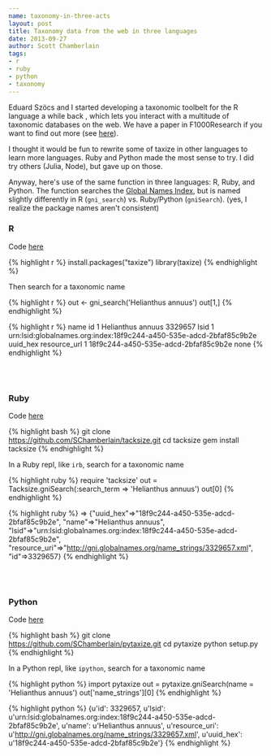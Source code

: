 ```yaml
---
name: taxonomy-in-three-acts
layout: post
title: Taxonomy data from the web in three languages
date: 2013-09-27
author: Scott Chamberlain
tags:
- r
- ruby
- python
- taxonomy
---
```


Eduard Szöcs and I started developing a taxonomic toolbelt for the R language a while back , which lets you interact with a multitude of taxonomic databases on the web. We have a paper in F1000Research if you want to find out more (see [here](http://f1000research.com/articles/2-191/v1)).

I thought it would be fun to rewrite some of taxize in other languages to learn more languages. Ruby and Python made the most sense to try. I did try others (Julia, Node), but gave up on those. 

Anyway, here's use of the same function in three languages: R, Ruby, and Python. The function searches the [Global Names Index](http://gni.globalnames.org/), but is named slightly differently in R (`gni_search`) vs. Ruby/Python (`gniSearch`). (yes, I realize the package names aren't consistent)

### R

Code [here](https://github.com/ropensci/taxize_)

{% highlight r %}
install.packages("taxize")
library(taxize)
{% endhighlight %}

Then search for a taxonomic name

{% highlight r %}
out <- gni_search('Helianthus annuus')
out[1,]
{% endhighlight %}


{% highlight r %}
               name      id
1 Helianthus annuus 3329657
                                                                 lsid
1 urn:lsid:globalnames.org:index:18f9c244-a450-535e-adcd-2bfaf85c9b2e
                              uuid_hex resource_url
1 18f9c244-a450-535e-adcd-2bfaf85c9b2e         none
{% endhighlight %}

<br><br>
### Ruby

Code [here](https://github.com/SChamberlain/tacksize)

{% highlight bash %}
git clone https://github.com/SChamberlain/tacksize.git
cd tacksize
gem install tacksize
{% endhighlight %}

In a Ruby repl, like `irb`, search for a taxonomic name

{% highlight ruby %}
require 'tacksize'
out = Tacksize.gniSearch(:search_term => 'Helianthus annuus')
out[0]
{% endhighlight %}

{% highlight ruby %}
=> {"uuid_hex"=>"18f9c244-a450-535e-adcd-2bfaf85c9b2e", "name"=>"Helianthus annuus", "lsid"=>"urn:lsid:globalnames.org:index:18f9c244-a450-535e-adcd-2bfaf85c9b2e", "resource_uri"=>"http://gni.globalnames.org/name_strings/3329657.xml", "id"=>3329657}
{% endhighlight %}

<br><br>
### Python

Code [here](https://github.com/SChamberlain/pytaxize)

{% highlight bash %}
git clone https://github.com/SChamberlain/pytaxize.git
cd pytaxize
python setup.py
{% endhighlight %}

In a Python repl, like `ipython`, search for a taxonomic name

{% highlight python %}
import pytaxize
out = pytaxize.gniSearch(name = 'Helianthus annuus')
out['name_strings'][0]
{% endhighlight %}

{% highlight python %}
{u'id': 3329657,
 u'lsid': u'urn:lsid:globalnames.org:index:18f9c244-a450-535e-adcd-2bfaf85c9b2e',
 u'name': u'Helianthus annuus',
 u'resource_uri': u'http://gni.globalnames.org/name_strings/3329657.xml',
 u'uuid_hex': u'18f9c244-a450-535e-adcd-2bfaf85c9b2e'}
{% endhighlight %}